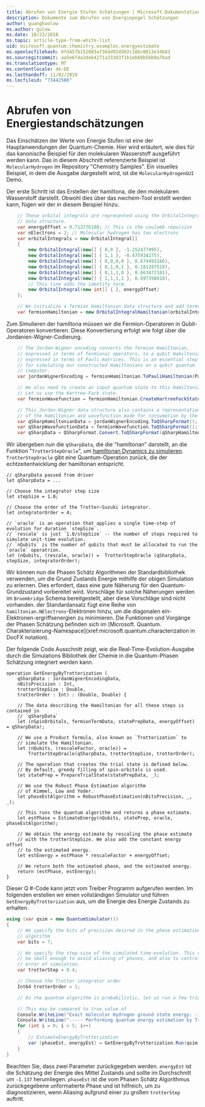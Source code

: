 ```yaml
---
title: Abrufen von Energie Stufen Schätzungen | Microsoft-Dokumentation
description: Dokumente zum Abrufen von Energiepegel Schätzungen
author: guanghaolow
ms.author: gulow
ms.date: 10/23/2018
ms.topic: article-type-from-white-list
uid: microsoft.quantum.chemistry.examples.energyestimate
ms.openlocfilehash: 0fd457b152083af364d924502c18bc0813e34b83
ms.sourcegitcommit: aa5e6f4a2deb4271a333d3f1b1eb69b5bb9a7bad
ms.translationtype: MT
ms.contentlocale: de-DE
ms.lasthandoff: 11/02/2019
ms.locfileid: "73442586"
---
```

# <a name="obtaining-energy-level-estimates"></a>Abrufen von Energiestandschätzungen
Das Einschätzen der Werte von Energie Stufen ist eine der Hauptanwendungen der Quantum-Chemie. Hier wird erläutert, wie dies für das kanonische Beispiel für den molekularen Wasserstoff ausgeführt werden kann. Das in diesem Abschnitt referenzierte Beispiel ist `MolecularHydrogen` im Repository "Chemistry Samples". Ein visuelles Beispiel, in dem die Ausgabe dargestellt wird, ist die `MolecularHydrogenGUI` Demo.

Der erste Schritt ist das Erstellen der hamiltona, die den molekularen Wasserstoff darstellt. Obwohl dies über das nwchem-Tool erstellt werden kann, fügen wir der in diesem Beispiel hinzu.

```csharp
    // These orbital integrals are represented using the OrbitalIntegral
    // data structure.
    var energyOffset = 0.713776188; // This is the coulomb repulsion
    var nElectrons = 2; // Molecular hydrogen has two electrons
    var orbitalIntegrals = new OrbitalIntegral[]
    {
        new OrbitalIntegral(new[] { 0,0 }, -1.252477495),
        new OrbitalIntegral(new[] { 1,1 }, -0.475934275),
        new OrbitalIntegral(new[] { 0,0,0,0 }, 0.674493166),
        new OrbitalIntegral(new[] { 0,1,0,1 }, 0.181287518),
        new OrbitalIntegral(new[] { 0,1,1,0 }, 0.663472101),
        new OrbitalIntegral(new[] { 1,1,1,1 }, 0.697398010),
        // This line adds the identity term.
        new OrbitalIntegral(new int[] { }, energyOffset)
    };

    // We initialize a fermion Hamiltonian data structure and add terms to it.
    var fermionHamiltonian = new OrbitalIntegralHamiltonian(orbitalIntegrals).ToFermionHamiltonian();
```

Zum Simulieren der hamiltona müssen wir die Fermion-Operatoren in Qubit-Operatoren konvertieren. Diese Konvertierung erfolgt wie folgt über die Jordanien-Wigner-Codierung.

```csharp
    // The Jordan-Wigner encoding converts the fermion Hamiltonian, 
    // expressed in terms of fermionic operators, to a qubit Hamiltonian,
    // expressed in terms of Pauli matrices. This is an essential step
    // for simulating our constructed Hamiltonians on a qubit quantum
    // computer.
    var jordanWignerEncoding = fermionHamiltonian.ToPauliHamiltonian(Pauli.QubitEncoding.JordanWigner);

    // We also need to create an input quantum state to this Hamiltonian.
    // Let us use the Hartree-Fock state.
    var fermionWavefunction = fermionHamiltonian.CreateHartreeFockState(nElectrons);

    // This Jordan-Wigner data structure also contains a representation 
    // of the Hamiltonian and wavefunction made for consumption by the Q# operations.
    var qSharpHamiltonianData = jordanWignerEncoding.ToQSharpFormat();
    var qSharpWavefunctionData = fermionWavefunction.ToQSharpFormat();
    var qSharpData = QSharpFormat.Convert.ToQSharpFormat(qSharpHamiltonianData, qSharpWavefunctionData);
```

Wir übergeben nun die `qSharpData`, die die "hamiltonan" darstellt, an die Funktion "`TrotterStepOracle`", um [hamiltonan Dynamics zu simulieren](xref:microsoft.quantum.libraries.standard.algorithms). `TrotterStepOracle` gibt eine Quantum-Operation zurück, die der echtzeitentwicklung der hamiltonan entspricht.

```qsharp
// qSharpData passed from driver
let qSharpData = ... 

// Choose the integrator step size
let stepSize = 1.0;

// Choose the order of the Trotter—Suzuki integrator.
let integratorOrder = 4;

// `oracle` is an operation that applies a single time-step of evolution for duration `stepSize`.
// `rescale` is just `1.0/stepSize` -- the number of steps required to simulate unit-time evolution.
// `nQubits` is the number of qubits that must be allocated to run the `oracle` operatrion.
let (nQubits, (rescale, oracle)) =  TrotterStepOracle (qSharpData, stepSize, integratorOrder);
```

Wir können nun die Phasen Schätz Algorithmen der Standardbibliothek verwenden, um die Grund Zustands Energie mithilfe der obigen Simulation zu erlernen. Dies erfordert, dass eine gute Näherung für den Quantum-Grundzustand vorbereitet wird. Vorschläge für solche Näherungen werden im `Broombridge` Schema bereitgestellt, aber diese Vorschläge sind nicht vorhanden. der Standardansatz fügt eine Reihe von `hamiltonian.NElectrons`-Elektronen hinzu, um die diagonalen ein-Elektronen-ergriffsenergien zu minimieren. Die Funktionen und Vorgänge der Phasen Schätzung befinden sich im [Microsoft. Quantum. Charakterisierung-Namespace](xref:microsoft.quantum.characterization in DocFX notation).

Der folgende Code Ausschnitt zeigt, wie die Real-Time-Evolution-Ausgabe durch die Simulations Bibliothek der Chemie in die Quantum-Phasen Schätzung integriert werden kann.

```qsharp
operation GetEnergyByTrotterization (
    qSharpData : JordanWignerEncodingData, 
    nBitsPrecision : Int, 
    trotterStepSize : Double, 
    trotterOrder : Int) : (Double, Double) {
    
    // The data describing the Hamiltonian for all these steps is contained in
    // `qSharpData`
    let (nSpinOrbitals, fermionTermData, statePrepData, energyOffset) = qSharpData!;
    
    // We use a Product formula, also known as `Trotterization` to
    // simulate the Hamiltonian.
    let (nQubits, (rescaleFactor, oracle)) = 
        TrotterStepOracle(qSharpData, trotterStepSize, trotterOrder);
    
    // The operation that creates the trial state is defined below.
    // By default, greedy filling of spin-orbitals is used.
    let statePrep = PrepareTrialState(statePrepData, _);
    
    // We use the Robust Phase Estimation algorithm
    // of Kimmel, Low and Yoder.
    let phaseEstAlgorithm = RobustPhaseEstimation(nBitsPrecision, _, _);
    
    // This runs the quantum algorithm and returns a phase estimate.
    let estPhase = EstimateEnergy(nQubits, statePrep, oracle, phaseEstAlgorithm);
    
    // We obtain the energy estimate by rescaling the phase estimate
    // with the trotterStepSize. We also add the constant energy offset
    // to the estimated energy.
    let estEnergy = estPhase * rescaleFactor + energyOffset;
    
    // We return both the estimated phase, and the estimated energy.
    return (estPhase, estEnergy);
}
```

Dieser Q #-Code kann jetzt vom Treiber Programm aufgerufen werden. Im folgenden erstellen wir einen vollständigen Simulator und führen `GetEnergyByTrotterization` aus, um die Energie des Energie Zustands zu erhalten.

```csharp
using (var qsim = new QuantumSimulator())
{
    // We specify the bits of precision desired in the phase estimation 
    // algorithm
    var bits = 7;

    // We specify the step-size of the simulated time-evolution. This needs to
    // be small enough to avoid aliasing of phases, and also to control the
    // error of simulation.
    var trotterStep = 0.4;

    // Choose the Trotter integrator order
    Int64 trotterOrder = 1;

    // As the quantum algorithm is probabilistic, let us run a few trials.

    // This may be compared to true value of
    Console.WriteLine("Exact molecular Hydrogen ground state energy: -1.137260278.\n");
    Console.WriteLine("----- Performing quantum energy estimation by Trotter simulation algorithm");
    for (int i = 0; i < 5; i++)
    {
        // EstimateEnergyByTrotterization
        var (phaseEst, energyEst) = GetEnergyByTrotterization.Run(qsim, qSharpData, bits, trotterStep, trotterOrder).Result;
    }
}
```

Beachten Sie, dass zwei Parameter zurückgegeben werden. `energyEst` ist die Schätzung der Energie des Mittel Zustands und sollte im Durchschnitt um `-1.137` herumliegen. `phaseEst` ist die vom Phasen Schätz Algorithmus zurückgegebene unformatierte Phase und ist hilfreich, um zu diagnostizieren, wenn Aliasing aufgrund einer zu großen `trotterStep` auftritt.
